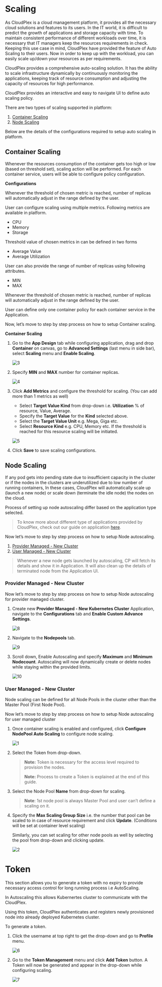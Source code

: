 # Scaling

As CloudPlex is a cloud management platform, it provides all the necessary cloud solutions and features to its users. In the IT world, it is difficult to predict the growth of applications and storage capacity with time. To maintain consistent performance of different workloads over time, it is necessary that IT managers keep the resources requirements in check. Keeping this use case in mind, CloudPlex have provided the feature of Auto Scaling to their users. Now in order to keep up with the workload, you can easily scale up/down your resources as per requirements.

CloudPlex provides a comprehensive auto-scaling solution. It has the ability to scale infrastructure dynamically by continuously monitoring the applications, keeping track of resource consumption and adjusting the capacity of resources for high performance. 

CloudPlex provides an interactive and easy to navigate UI to define auto scaling policy. 

There are two types of scaling supported in platform:

1. [Container Scaling](/pages/user-guide/components/scaling/scaling?id=container-scaling)
2. [Node Scaling](/pages/user-guide/components/scaling/scaling?id=node-scaling)

Below are the details of the configurations required to setup auto scaling in platform.

## Container Scaling

Whenever the resources consumption of the container gets too high or low (based on threshold set), scaling action will be performed. For each container service, users will be able to configure policy configuration. 

**Configurations**

Whenever the threshold of chosen metric is reached, number of replicas will automatically adjust in the range defined by the user.

User can configure scaling using multiple metrics. Following metrics are available in platform.

- CPU
- Memory 
- Storage

Threshold value of chosen metrics in can be defined in two forms

- Average Value
- Average Utilization

User can also provide the range of number of replicas using following attributes. 

- MIN
- MAX 

Whenever the threshold of chosen metric is reached, number of replicas will automatically adjust in the range defined by the user.

User can define only one container policy for each container service in the Application.

Now, let’s move to step by step process on how to setup Container scaling.

**Container Scaling**

1. Go to the **App Design** tab while configuring application, drag and drop **Container** on canvas, go to **Advanced Settings** (last menu in side bar), select **Scaling** menu and **Enable Scaling**.

   ![3](imgs/3.jpg)

2. Specify **MIN** and **MAX** number for container replicas. 

   ![4](imgs/4.jpg)

3. Click **Add Metrics** and configure the threshold for scaling. (You can add more than 1 metrics as well)

   - Select **Target Value Kind** from drop-down i.e. **Utilization** % of resource, Value, Average. 
   - Specify the **Target Value** for the **Kind** selected above.
   - Select the **Target Value Unit** e.g. Mega, Giga etc. 
   - Select **Resource Kind** e.g. CPU, Memory etc. If the threshold is reached for this resource scaling will be initiated. 

   ![5](imgs/5.jpg)

4. Click **Save** to save scaling configurations.

## Node Scaling

If any pod gets into pending state due to insufficient capacity in the cluster or if the nodes in the clusters are underutilized due to low number of running containers, In these cases, CloudPlex will automatically scale up (launch a new node) or scale down (terminate the idle node) the nodes on the cloud.

Process of setting up node autoscaling differ based on the application type selected. 

> To know more about different type of applications provided by CloudPlex, check out our guide on application [here](/pages/user-guide/components/application/application).

Now let’s move to step by step process on how to setup Node autoscaling.

1. [Provider Managed - New Cluster](/pages/user-guide/components/scaling/scaling?id=provider-managed-new-cluster)
2. [User Managed - New Cluster](/pages/user-guide/components/scaling/scaling?id=user-managed-new-cluster)

> Whenever a new node gets launched by autoscaling, CP will fetch its details and show it in Application. It will also clean up the details of terminated node from the Application UI.

### Provider Managed - New Cluster

Now let’s move to step by step process on how to setup Node autoscaling for provider managed cluster.

1. Create new **Provider Managed - New Kubernetes Cluster** Application, navigate to the **Configurations** tab and **Enable Custom Advance Settings**.

   ![8](imgs/8.jpg)

2. Navigate to the **Nodepools** tab.

   ![9](imgs/9.jpg)

3. Scroll down, Enable Autoscaling and specify **Maximum** and **Minimum Nodecount**. 
   Autoscaling will now dynamically create or delete nodes while staying within the provided limits.

   ![10](imgs/10.jpg)

### **User Managed - New Cluster**

Node scaling can be defined for all Node Pools in the cluster other than the Master Pool (First Node Pool). 

Now let’s move to step by step process on how to setup Node autoscaling for user managed cluster

1. Once container scaling is enabled and configured, click **Configure NodePool Auto Scaling** to configure node scaling.

   ![1](imgs/1.jpg)

2. Select the Token from drop-down.

   > **Note:** Token is necessary for the access level required to provision the nodes.
   >
   > **Note:** Process to create a Token is explained at the end of this guide. 

3. Select the Node Pool **Name** from drop-down for scaling. 

   > **Note**: 1st node pool is always Master Pool and user can’t define a scaling on it.

4. Specify the **Max Scaling Group Size** i.e. the number that pool can be scaled to in case of resource requirement and click **Update**. (Conditions will be set at container level scaling)

   Similarly, you can set scaling for other node pools as well by selecting the pool from drop-down and clicking update.

   ![2](imgs/2.jpg)

# Token

This section allows you to generate a token with no expiry to provide necessary access control for long running process i.e AutoScaling.

In Autoscaling this allows Kubernertes cluster to communicate with the CloudPlex.

Using this token, CloudPlex authenticates and registers newly provisioned node into already deployed Kubernetes cluster.

To generate a token.

1. Click the username at top right to get the drop-down and go to **Profile** menu. 

   ![6](imgs/6.jpg)

2. Go to the **Token Management** menu and click **Add Token** button. A Token will now be generated and appear in the drop-down while configuring scaling. 

   ![7](imgs/7.jpg)